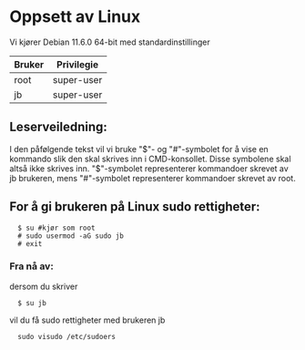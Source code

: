 # Oppsett av Linux

Vi kjører Debian 11.6.0 64-bit med standardinstillinger

| Bruker | Privilegie |
| ----------- | ----------- |
| root | super-user |
| jb | super-user |

## Leserveiledning:
I den påfølgende tekst vil vi bruke "$"- og "#"-symbolet for å vise en kommando slik den skal skrives inn i CMD-konsollet. Disse symbolene skal altså ikke skrives inn. "$"-symbolet representerer kommandoer skrevet av jb brukeren, mens "#"-symbolet representerer kommandoer skrevet av root.


## For å gi brukeren på Linux sudo rettigheter:
```
  $ su #kjør som root
  # sudo usermod -aG sudo jb
  # exit
```

### Fra nå av: 
dersom du skriver 
```
  $ su jb
```
vil du få sudo rettigheter med brukeren jb

```
  sudo visudo /etc/sudoers
```

